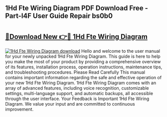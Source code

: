 ## 1Hd Fte Wiring Diagram PDF Download Free - Part-l4F User Guide Repair bs0b0

# <h2><a href="http://dfm82v8.blite.top/?on=1Hd+Fte+Wiring+Diagram">🔗Download New 👉🔴 1Hd Fte Wiring Diagram</a></h2>

[![1Hd Fte Wiring Diagram download](https://i.imgur.com/lujVjoI.png)](http://dfm82v8.blite.top/?on=1Hd+Fte+Wiring+Diagram)
Hello and welcome to the user manual for your newly unpacked 1Hd Fte Wiring Diagram. This guide is here to help you make the most of your product by providing a comprehensive overview of its features, installation process, operation instructions, maintenance tips, and troubleshooting procedures. Please Read Carefully This manual contains important information regarding the safe and effective operation of your new 1Hd Fte Wiring Diagram. 1Hd Fte Wiring Diagram comes with an array of advanced features, including voice recognition, customizable settings, multi-language support, and automatic backups, all accessible through the user interface. Your Feedback is Important 1Hd Fte Wiring Diagram. We value your input and are committed to continuous improvement.
